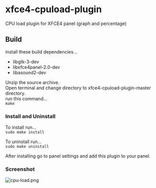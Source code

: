 # xfce4-cpuload-plugin
CPU load plugin for XFCE4 panel (graph and percentage)

## Build
install these build dependencies...  
* libgtk-3-dev  
* libxfce4panel-2.0-dev  
* libasound2-dev

Unzip the source archive.  
Open terminal and change directory to xfce4-cpuload-plugin-master directory.  
run this command...  
`make`

### Install and Uninstall
To install run...  
`sudo make install`  

To uninstall run...  
`sudo make uninstall`  

After installing go to panel settings and add this plugin to your panel.

### Screenshot
![cpu-load.png](https://)